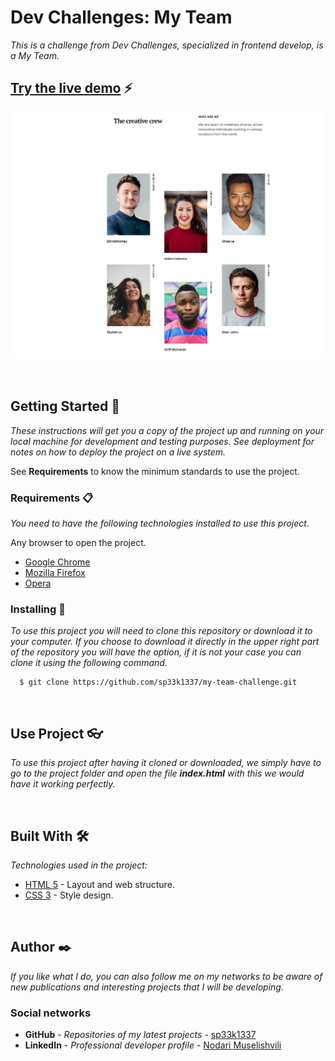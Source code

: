# Dev Challenges: My Team

_This is a challenge from Dev Challenges, specialized in frontend develop, is a My Team._

## [Try the live demo](https://sp33k1337.github.io/my-team-challenge/) ⚡
![Thumbnail](https://github.com/sp33k1337/my-team-challenge/blob/main/design/design.PNG?raw=true)

<br>

## Getting Started 🚀

_These instructions will get you a copy of the project up and running on your local machine for development and testing purposes. See deployment for notes on how to deploy the project on a live system._

See **Requirements** to know the minimum standards to use the project.

### Requirements 📋

_You need to have the following technologies installed to use this project._

Any browser to open the project.

* [Google Chrome](https://www.google.com/intl/es/chrome/)
* [Mozilla Firefox](https://www.mozilla.org/es-ES/firefox/new/)
* [Opera](https://www.opera.com/es)

### Installing 🔧

_To use this project you will need to clone this repository or download it to your computer. If you choose to download it directly in the upper right part of the repository you will have the option, if it is not your case you can clone it using the following command._

```ssh
  $ git clone https://github.com/sp33k1337/my-team-challenge.git
```

<br>

## Use Project 👓

_To use this project after having it cloned or downloaded, we simply have to go to the project folder and open the file **index.html** with this we would have it working perfectly._

<br>

## Built With 🛠️

_Technologies used in the project:_

* [HTML 5](https://es.wikipedia.org/wiki/HTML) - Layout and web structure.
* [CSS 3](https://es.wikipedia.org/wiki/Hoja_de_estilos_en_cascada) - Style design.

<br>

## Author ✒️

_If you like what I do, you can also follow me on my networks to be aware of new publications and interesting projects that I will be developing._


### Social networks

* **GitHub** - *Repositories of my latest projects* - [sp33k1337](https://github.com/sp33k1337)
* **LinkedIn** - *Professional developer profile* - [Nodari Muselishvili](https://www.linkedin.com/in/nodari-muselishvili-7b9692219/)
